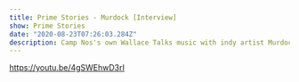 ```yaml
---
title: Prime Stories - Murdock [Interview]
show: Prime Stories
date: "2020-08-23T07:26:03.284Z"
description: Camp Nos's own Wallace Talks music with indy artist Murdock.
---
```


https://youtu.be/4gSWEhwD3rI